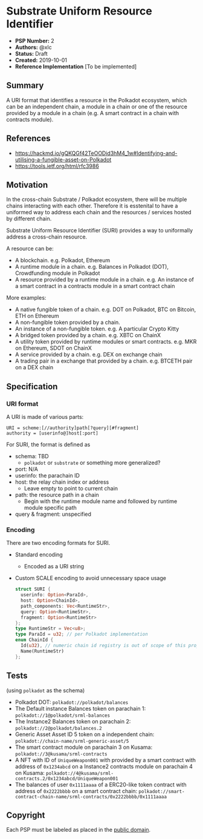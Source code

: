 # Substrate Uniform Resource Identifier

* **PSP Number:** 2
* **Authors:** @xlc
* **Status:** Draft
* **Created:** 2019-10-01
* **Reference Implementation** [To be implemented]

## Summary

A URI format that identifies a resource in the Polkadot ecosystem, which can be an independent chain, a module in a chain or one of the resource provided by a module in a chain (e.g. A smart contract in a chain with contracts module).

## References

- https://hackmd.io/gQKQGf42TeOODid3hM4_1w#Identifying-and-utilising-a-fungible-asset-on-Polkadot
- https://tools.ietf.org/html/rfc3986

## Motivation

In the cross-chain Substrate / Polkadot ecosystem, there will be multiple chains interacting with each other. Therefore it is esstenital to have a uniformed way to address each chain and the resources / services hosted by different chain.

Substrate Uniform Resource Identifier (SURI) provides a way to uniformally address a cross-chain resource.

A resource can be:

- A blockchain. e.g. Polkadot, Ethereum
- A runtime module in a chain. e.g. Balances in Polkadot (DOT), Crowdfunding module in Polkadot
- A resource provided by a runtime module in a chain. e.g. An instance of a smart contract in a contracts module in a smart contract chain

More examples:

- A native fungible token of a chain. e.g. DOT on Polkadot, BTC on Bitcoin, ETH on Ethereum
- A non-fungible token provided by a chain.
- An instance of a non-fungible token. e.g. A particular Crypto Kitty
- A bridged token provided by a chain. e.g. XBTC on ChainX
- A utility token provided by runtime modules or smart contracts. e.g. MKR on Ethereum, SDOT on ChainX
- A service provided by a chain. e.g. DEX on exchange chain
- A trading pair in a exchange that provided by a chain. e.g. BTCETH pair on a DEX chain

## Specification

### URI format

A URI is made of various parts:

```
URI = scheme:[//authority]path[?query][#fragment]
authority = [userinfo@]host[:port]
```

For SURI, the format is defined as

- schema: TBD
  - `polkadot` or `substrate` or something more generalized?
- port: N/A
- userinfo: the parachain ID
- host: the relay chain index or address
  - Leave empty to point to current chain
- path: the resource path in a chain
  - Begin with the runtime module name and followed by runtime module specific path
- query & fragment: unspecified

### Encoding

There are two encoding formats for SURI.

- Standard encoding
  - Encoded as a URI string

- Custom SCALE encoding to avoid unnecessary space usage
  ```rust
  struct SURI {
    userinfo: Option<ParaId>,
    host: Option<ChainId>,
    path_components: Vec<RuntimeStr>,
    query: Option<RuntimeStr>,
    fragment: Option<RuntimeStr>
  };
  type RuntimeStr = Vec<u8>;
  type ParaId = u32; // per Polkadot implementation
  enum ChainId {
    Id(u32), // numeric chain id registry is out of scope of this proposol
    Name(RuntimeStr)
  };
  ```

## Tests

(using `polkadot` as the schema)

- Polkadot DOT: `polkadot://polkadot/balances`
- The Default instance Balances token on parachain 1: `polkadot://1@polkadot/srml-balances`
- The Instance2 Balances token on parachain 2: `polkadot://2@polkadot/balances.2`
- Generic Asset Asset ID 5 token on a independent chain: `polkadot://chain-name/srml-generic-asset/5`
- The smart contract module on parachain 3 on Kusama: `polkadot://3@kusama/srml-contracts`
- A NFT with ID of  `UniqueWeapon001` with provided by a smart contract with address of `0x1234abcd` on a Instance2 contracts module on parachain 4 on Kusama: `polkadot://4@kusama/srml-contracts.2/0x1234abcd/UniqueWeapon001`
- The balances of user `0x1111aaaa` of a ERC20-like token contract with address of `0x2222bbbb` on a smart contract chain: `polkadot://smart-contract-chain-name/srml-contracts/0x2222bbbb/0x1111aaaa`


## Copyright

Each PSP must be labeled as placed in the [public domain](https://creativecommons.org/publicdomain/zero/1.0/).
